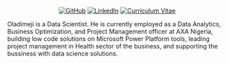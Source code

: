 <p align="center">
	<a href="https://github.com/terrytangyuan"><img src="imgs/github.svg" alt="GitHub"></a>
	<a href="https://www.linkedin.com/in/williamsoladimeji"><img src="imgs/linkedin.svg" alt="LinkedIn"></a>
	<a href="[https://terrytangyuan.github.io/cv.html](https://docs.google.com/document/d/1JKjALMW5-i6UMbWfTTeKF467bCB__JXNpM8_LB6fLi0/edit?usp=sharing)"><img src="📖" alt="Curriculum Vitae"></a>
</p>

Oladimeji is a Data Scientist. He is currently employed as a Data Analytics, Business Optimization, and Project Management officer at AXA Nigeria, building low code solutions on Microsoft Power Platform tools, leading project management in Health sector of the business, and supporting the bussiness with data science solutions.
